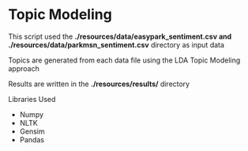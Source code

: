 <h1>Topic Modeling</h1>
<p>This script used the <b>./resources/data/easypark_sentiment.csv and ./resources/data/parkmsn_sentiment.csv</b> directory as input data</p>
<p>Topics are generated from each data file using the LDA Topic Modeling approach</p>
<p>Results are written in the <b>./resources/results/</b> directory</p>

<p>Libraries Used</p>
<ul>
  <li>Numpy</li>
  <li>NLTK</li>
  <li>Gensim</li>
  <li>Pandas</li>
</ul>
